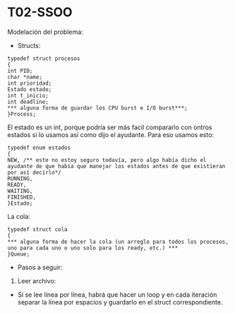 # T02-SSOO

Modelación del problema:

- Structs:
```
typedef struct procesos
{
int PID;
char *name;
int prioridad;
Estado estado;
int t_inicio;
int deadline;
*** alguna forma de guardar los CPU burst e I/O burst***;
}Process;
```
El estado es un int, porque podría ser más facil compararlo con ontros estados si lo usamos así como dijo el ayudante.
Para eso usamos esto:

```
typedef enum estados
{
NEW, /** este no estoy seguro todavía, pero algo había dicho el ayudante de que había que manejar los estados antes de que existieran por así decirlo*/
RUNNING,
READY,
WAITING,
FINISHED,
}Estado;
```
La cola:

```
typedef struct cola
{
*** alguna forma de hacer la cola (un arreglo para todos los procesos, uno para cada uno o uno solo para los ready, etc.) ***
}Queue;
```


- Pasos a seguir:

1. Leer archivo:
  - Si se lee línea por línea, habrá que hacer un loop y en cada iteración separar la línea por espacios y guardarlo en el struct correspondiente.
    
